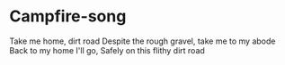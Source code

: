 # Campfire-song
Take me home, dirt road 
Despite the rough gravel, take me to my abode 
Back to my home I'll go,
Safely on this flithy dirt road
